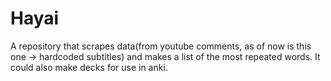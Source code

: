 # Hayai
A repository that scrapes data(from youtube comments, as of now is this one -> hardcoded subtitles) and makes a list of the most repeated words. It could also make decks for use in anki.
